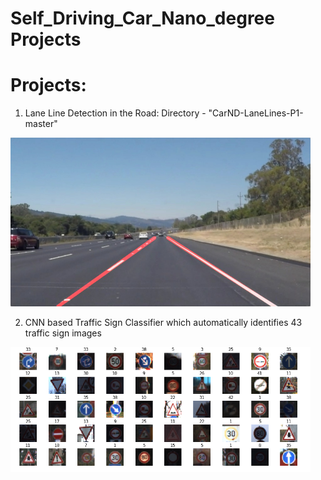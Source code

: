 # Self_Driving_Car_Nano_degree Projects
# Projects:
1. Lane Line Detection in the Road: Directory - "CarND-LaneLines-P1-master"
<img src="laneLines_thirdPass.jpg" width="480" alt="Combined Image" />

2. CNN based Traffic Sign Classifier which automatically identifies 43 traffic sign images
<img src="Traffic_Sign_Images.PNG" width="480" alt="Combined Image" />
